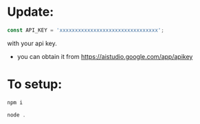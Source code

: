 # Update:
```js
const API_KEY = 'xxxxxxxxxxxxxxxxxxxxxxxxxxxxxxxx';
```
with your api key.
* you can obtain it from https://aistudio.google.com/app/apikey

# To setup:
```js
npm i
```
```js
node .
```
